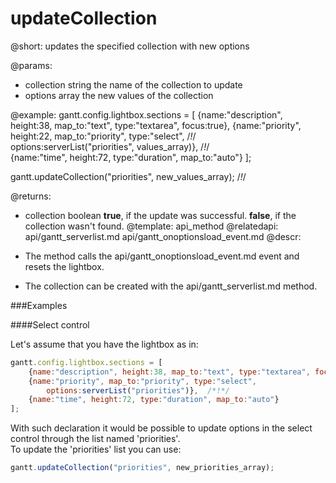 updateCollection
=============
@short: 
	updates the specified collection with new options

@params: 
- collection	string 		the name of the collection to update
- options		array	the new values of the collection

@example: 
gantt.config.lightbox.sections = [
    {name:"description", height:38, map_to:"text", type:"textarea", focus:true},
    {name:"priority", height:22, map_to:"priority", type:"select", /*!*/     
    	options:serverList("priorities", values_array)},            /*!*/                                                                
    {name:"time", height:72, type:"duration", map_to:"auto"}
];

gantt.updateCollection("priorities", new_values_array); /*!*/     


@returns: 
- collection	boolean		**true**, if the update was successful. **false**, if the collection wasn't found.
@template:	api_method
@relatedapi:
	api/gantt_serverlist.md
    api/gantt_onoptionsload_event.md
@descr: 
 
- The method calls the api/gantt_onoptionsload_event.md event and resets the lightbox. 
- The collection can be created with the api/gantt_serverlist.md method.

###Examples

####Select control

Let's assume that you have the lightbox as in:

~~~js
gantt.config.lightbox.sections = [
    {name:"description", height:38, map_to:"text", type:"textarea", focus:true},
    {name:"priority", map_to:"priority", type:"select", 
    	options:serverList("priorities")},  /*!*/                                                                  
    {name:"time", height:72, type:"duration", map_to:"auto"}
];
~~~

With such declaration it would be possible to update options in the select control through the list named 'priorities'. <br>
To update the 'priorities' list you can use:
~~~js
gantt.updateCollection("priorities", new_priorities_array);
~~~

